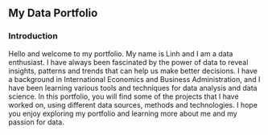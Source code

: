 ## My Data Portfolio

### Introduction

Hello and welcome to my portfolio. 
My name is Linh and I am a data enthusiast. I have always been fascinated by the power of data to reveal insights, patterns and trends that can help us make better decisions. I have a background in International Economics and Business Administration, and I have been learning various tools and techniques for data analysis and data science. 
In this portfolio, you will find some of the projects that I have worked on, using different data sources, methods and technologies. I hope you enjoy exploring my portfolio and learning more about me and my passion for data.
